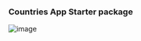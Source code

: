 ### Countries App Starter package
![image](https://user-images.githubusercontent.com/63394666/91548721-bb110680-e91d-11ea-8b64-845e76b7bb4c.png)
